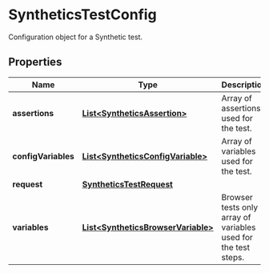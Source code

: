 # SyntheticsTestConfig

Configuration object for a Synthetic test.

## Properties

| Name                | Type                                                                      | Description                                                      | Notes      |
| ------------------- | ------------------------------------------------------------------------- | ---------------------------------------------------------------- | ---------- |
| **assertions**      | [**List&lt;SyntheticsAssertion&gt;**](SyntheticsAssertion.md)             | Array of assertions used for the test.                           | [optional] |
| **configVariables** | [**List&lt;SyntheticsConfigVariable&gt;**](SyntheticsConfigVariable.md)   | Array of variables used for the test.                            | [optional] |
| **request**         | [**SyntheticsTestRequest**](SyntheticsTestRequest.md)                     |                                                                  | [optional] |
| **variables**       | [**List&lt;SyntheticsBrowserVariable&gt;**](SyntheticsBrowserVariable.md) | Browser tests only - array of variables used for the test steps. | [optional] |
